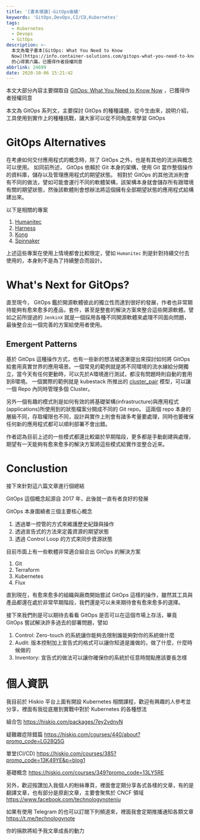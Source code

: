 ```yaml
---
title: '[書本導讀]-GitOps後續'
keywords: 'GitOps,DevOps,CI/CD,Kubernetes'
tags:
  - Kubernetes
  - Devops
  - GitOps
description: >-
  本文為電子書本[GitOps: What You Need to Know
  Now](https://info.container-solutions.com/gitops-what-you-need-to-know-now)
  的心得第六篇。已獲得作者授權同意
abbrlink: 24699
date: 2020-10-06 15:21:42
---
```


本文大部分內容主要擷取自 [GitOps: What You Need to Know Now](https://info.container-solutions.com/gitops-what-you-need-to-know-now) ，已獲得作者授權同意

本文為 GitOps 系列文，主要探討 GitOps 的種種議題，從今生由來，說明介紹，工具使用到實作上的種種挑戰，讓大家可以從不同角度來學習 GitOps

# GitOps Alternatives

在考慮如何交付應用程式的概念時，除了 GitOps 之外，也是有其他的流派與概念可以使用。
如同前所述， GitOps 依賴於 Git 本身的架構，使用 Git 當作整個操作的資料庫，儲存以及管理應用程式的期望狀態。 相對於 GitOps 的其他流派則會有不同的做法，譬如可能會運行不同的軟體架構，該架構本身就會儲存所有跟環境有關的期望狀態，然後該軟體則會想辦法將這個擁有全部期望狀態的應用程式給構建出來。

以下是相關的專案
1. [Humanitec](https://humanitec.com/)
2. [Harness](https://harness.io/)
3. [Kong](https://konghq.com/)
4. [Spinnaker](https://spinnaker.io/)

上述這些專案在使用上情境都會比較限定，譬如 `Humanitec` 則是針對持續交付去使用的，本身則不是為了持續整合而設計。


# What's Next for GitOps?
直至現今， GitOps 鑑於開源軟體彼此的獨立性而達到很好的發展，作者也非常期待能夠有愈來愈多的產品，套件，甚至是整套的解決方案來整合這些開源軟體。譬如之前所提過的 `JenkinX` 就是一個採用各種不同開源軟體來處理不同面向問題，最後整合出一個完善的方案給使用者使用。

## Emergent Patterns
基於 GitOps 這種操作方式，也有一些新的想法被逐漸提出來探討如何將 GitOps 給套用真實世界的應用場景。一個常見的範例就是將不同環境的流水線給分開獨立，當今天有任何更動時，可以先於A環境進行測試，都沒有問題時則自動的套用到B環境。
一個實際的範例就是 kubestack 所推出的 [cluster_pair](https://www.kubestack.com/framework/documentation/cluster-pairs) 模型，可以讓一個 Repo 內同時管理多個 Cluster。

另外一個有趣的模式則是如何有效的將基礎架構(infrastructure)與應用程式(applications)所使用到的狀態檔案分開成不同的 Git repo。 這兩個 repo 本身的層級不同，存取權限也不同，設計與實作上則會有諸多考量要處理，同時也要確保任何新的應用程式都可以順利部署不會出錯。

作者認為目前上述的一些模式都還比較屬於早期階段，更多都是手動創建與處理，期望有一天能夠有愈來愈多的解決方案將這些模式給實作並整合近來。

# Conclustion
接下來針對這六篇文章進行個總結

GitOps 這個概念起源自 2017 年，此後就一直有者良好的發展

GitOps 本身圍繞者三個主要核心概念
1. 透過單一控管的方式來維護歷史紀錄與操作
2. 透過宣告式的方法來定義資源的期望狀態
3. 透過 Control Loop 的方式來同步資源狀態

目前市面上有一些軟體非常適合組合出 GitOps 的解決方案
1. Git
2. Terraform
3. Kubernetes
4. Flux

直到現在，有愈來愈多的組織與廠商開始嘗試 GitOps 這樣的操作，雖然其工具與產品都還在處於非常早期階段，我們還是可以未來期待會有愈來愈多的選擇。

接下來我們則是可以期待去看看 GitOps 是否可以在這個市場上存活，畢竟 GitOps 嘗試解決許多過去的部署問題，譬如
1. Control:
Zero-touch 的系統讓你能夠去限制誰能夠對你的系統做什麼
2. Audit:
版本控制加上宣告式的格式可以讓你知道是誰做的，做了什麼，什麼時候做的
3. Inventory:
宣告式的做法可以讓你確保你的系統於任意時間點應該要長怎樣

# 個人資訊
我目前於 Hiskio 平台上面有開設 Kubernetes 相關課程，歡迎有興趣的人參考並分享，裡面有我從底層到實戰中對於 Kubernetes 的各種想法

組合包
https://hiskio.com/packages/7ey2vdnyN

疑難雜症除錯篇
https://hiskio.com/courses/440/about?promo_code=LG28Q5G

單堂(CI/CD)
https://hiskio.com/courses/385?promo_code=13K49YE&p=blog1

基礎概念
https://hiskio.com/courses/349?promo_code=13LY5RE

另外，歡迎按讚加入我個人的粉絲專頁，裡面會定期分享各式各樣的文章，有的是翻譯文章，也有部分是原創文章，主要會聚焦於 CNCF 領域
https://www.facebook.com/technologynoteniu

如果有使用 Telegram 的也可以訂閱下列頻道來，裡面我會定期推播通知各類文章
https://t.me/technologynote

你的捐款將給予我文章成長的動力
<script type="text/javascript" src="https://cdnjs.buymeacoffee.com/1.0.0/button.prod.min.js" data-name="bmc-button" data-slug="hwchiu" data-color="#000000" data-emoji=""  data-font="Cookie" data-text="Buy me a coffee" data-outline-color="#fff" data-font-color="#fff" data-coffee-color="#fd0" ></script>
